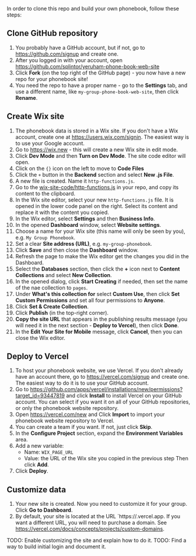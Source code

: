 In order to clone this repo and build your own phonebook, follow these steps:

## Clone GitHub repository
1. You probably have a GitHub account, but if not, go to https://github.com/signup and create one.
1. After you logged in with your account, open https://github.com/splintor/yeruham-phone-book-web-site
1. Click **Fork** (on the top right of the GitHub page) - you now have a new repo for your phonebook site!
1. You need the repo to have a proper name - go to the **Settings** tab, and use a different name, like `my-group-phone-book-web-site`, then click **Rename**.

## Create Wix site
1. The phonebook data is stored in a Wix site. If you don't have a Wix account, create one at https://users.wix.com/signin. The easiest way is to use your Google account.
2. Go to https://wix.new - this will create a new Wix site in edit mode.
3. Click **Dev Mode** and then **Turn on Dev Mode**. The site code editor will open.
4. Click on the `{}` icon on the left to move to **Code Files**
5. Click the `+` button in the **Backend** section and select **New .js File**.
6. A new file is created. Name it `http-functions.js`.
7. Go to the [wix-site-code/http-functions.js](wix-site-code/http-functions.js) in your repo, and copy its content to the clipboard.
8. In the Wix site editor, select your new `http-functions.js` file. It is opened in the lower code panel on the right. Select its content and replace it with the content you copied.
9. In the Wix editor, select **Settings** and then **Business Info**.
10. In the opened **Dashboard** window, select **Website settings**.
11. Choose a name for your Wix site (this name will only be seen by you), e.g. `My Group Phonebook`.
12. Set a clear **Site address (URL)**, e.g. `my-group-phonebook`.
13. Click **Save** and then close the **Dashboard** window.
14. Refresh the page to make the Wix editor get the changes you did in the Dashboard.
15. Select the **Databases** section, then click the **+** icon next to **Content Collections** and select **New Collection**.
16. In the opened dialog, click **Start Creating** if needed, then set the name of the nae collection to `pages`.
17. Under **What's this collection for** select **Custom Use**, then click **Set Custom Permissions** and set all four permissions to **Anyone**.
18. Click **Set & Create Collection**.
19. Click **Publish** (in the top-right corner).
20. **Copy the site URL** that appears in the publishing results message (you will need it in the next section - **Deploy to Vercel**), then click **Done**.
21. In the **Edit Your Site for Mobile** message, click **Cancel**, then you can close the Wix editor.

## Deploy to Vercel
1. To host your phonebook website, we use Vercel. If you don't already have an account there, go to https://vercel.com/signup and create one. The easiest way to do it is to use your GitHub account.
1. Go to https://github.com/apps/vercel/installations/new/permissions?target_id=93447819 and click **Install** to install Vercel on your GitHub account. You can select if you want it on all of your GitHub repositories, or only the phonebook website repository.
1. Open https://vercel.com/new and Click **Import** to import your phonebook website repository to Vercel.
1. You can create a team if you want. If not, just click **Skip**.
1. In the **Configure Project** section, expand the **Environment Variables** area.
1. Add a new variable:
    * Name: `WIX_PAGE_URL` 
    * Value: the URL of the Wix site you copied in the previous step
    Then click **Add**.
1. Click **Deploy**.

## Customize data
1. Your new site is created. Now you need to customize it for your group. Click **Go to Dashboard**.
1. By default, your site is located at the URL `https://<Github project name>.vercel.app. If you want a different URL, you will need to purchase a domain. See https://vercel.com/docs/concepts/projects/custom-domains.

TODO: Enable customizing the site and explain how to do it.
TODO: Find  a way to build initial login and document it.
